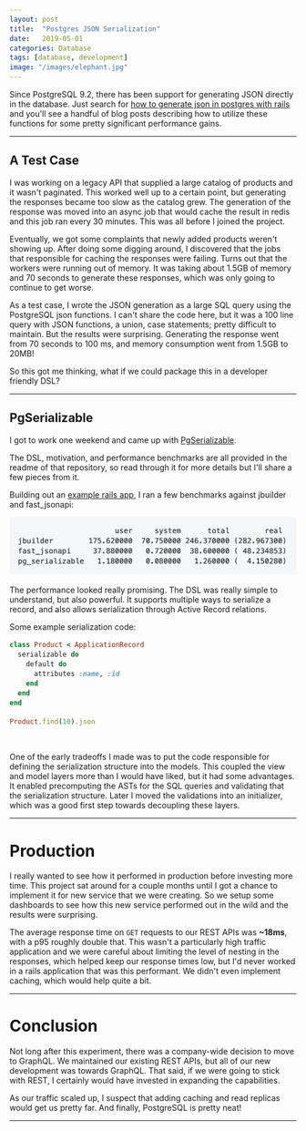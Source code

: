 ```yaml
---
layout: post
title:  "Postgres JSON Serialization"
date:   2019-05-01
categories: Database
tags: [database, development]
image: "/images/elephant.jpg"
---
```


Since PostgreSQL 9.2, there has been support for generating JSON directly in the database. Just search for <u><a href="http://www.google.com/search?q=how+to+generate+json+in+postgres+with+rails" target="_blank_">how to generate json in postgres with rails</a></u> and you'll see a handful of blog posts describing how to utilize these functions for some pretty significant performance gains.

***

## A Test Case

I was working on a legacy API that supplied a large catalog of products and it wasn't paginated. This worked well up to a certain point, but generating the responses became too slow as the catalog grew. The generation of the response was moved into an async job that would cache the result in redis and this job ran every 30 minutes. This was all before I joined the project.

Eventually, we got some complaints that newly added products weren't showing up. After doing some digging around, I discovered that the jobs that responsible for caching the responses were failing. Turns out that the workers were running out of memory. It was taking about 1.5GB of memory and 70 seconds to generate these responses, which was only going to continue to get worse.

As a test case, I wrote the JSON generation as a large SQL query using the PostgreSQL json functions. I can't share the code here, but it was a 100 line query with JSON functions, a union, case statements; pretty difficult to maintain. But the results were surprising. Generating the response went from 70 seconds to 100 ms, and memory consumption went from 1.5GB to 20MB!

So this got me thinking, what if we could package this in a developer friendly DSL?

***

## PgSerializable

I got to work one weekend and came up with [PgSerializable](https://github.com/matthewjf/pg_serializable).

The DSL, motivation, and performance benchmarks are all provided in the readme of that repository, so read through it for more details but I'll share a few pieces from it.

Building out an <a href="https://github.com/matthewjf/pg_serializer_example" target="_blank_">example rails app</a>, I ran a few benchmarks against jbuilder and fast_jsonapi:

![benchmarks](/images/pg_serializable_benchmarks.png "benchmarks")

The performance looked really promising. The DSL was really simple to understand, but also powerful. It supports multiple ways to serialize a record, and also allows serialization through Active Record relations.

Some example serialization code:
```ruby
class Product < ApplicationRecord
  serializable do
    default do
      attributes :name, :id
    end
  end
end

Product.find(10).json
```
<br/>


One of the early tradeoffs I made was to put the code responsible for defining the serialization structure into the models. This coupled the view and model layers more than I would have liked, but it had some advantages. It enabled precomputing the ASTs for the SQL queries and validating that the serialization structure. Later I moved the validations into an initializer, which was a good first step towards decoupling these layers.

***

# Production

I really wanted to see how it performed in production before investing more time. This project sat around for a couple months until I got a chance to implement it for new service that we were creating. So we setup some dashboards to see how this new service performed out in the wild and the results were surprising.

The average response time on `GET` requests to our REST APIs was <b>~18ms</b>, with a p95 roughly double that. This wasn't a particularly high traffic application and we were careful about limiting the level of nesting in the responses, which helped keep our response times low, but I'd never worked in a rails application that was this performant. We didn't even implement caching, which would help quite a bit.

***

# Conclusion

Not long after this experiment, there was a company-wide decision to move to GraphQL. We maintained our existing REST APIs, but all of our new development was towards GraphQL. That said, if we were going to stick with REST, I certainly would have invested in expanding the capabilities.

As our traffic scaled up, I suspect that adding caching and read replicas would get us pretty far. And finally, PostgreSQL is pretty neat!

***
